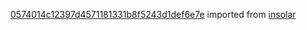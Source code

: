 [0574014c12397d4571181331b8f5243d1def6e7e](https://github.com/insolar/insolar/commit/0574014c12397d4571181331b8f5243d1def6e7e) imported from [insolar](https://github.com/insolar/insolar)
